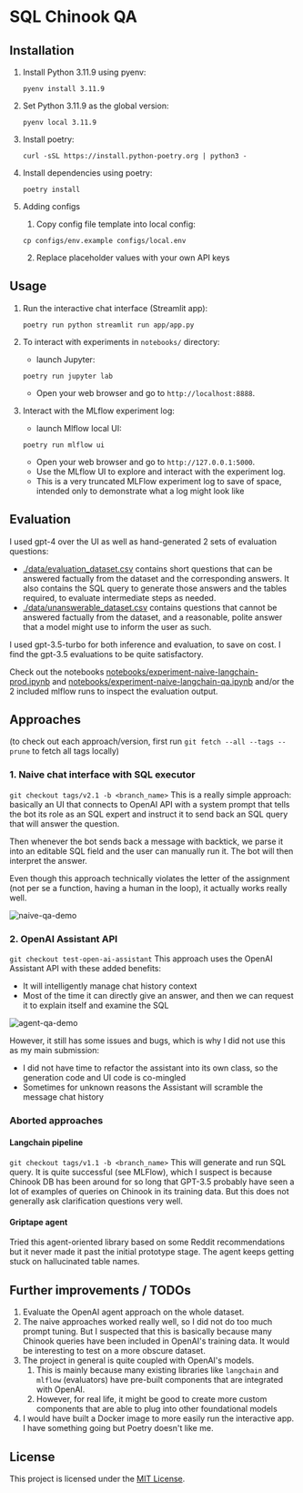 # SQL Chinook QA
## Installation

1. Install Python 3.11.9 using pyenv:
    ```shell
    pyenv install 3.11.9
    ```

2. Set Python 3.11.9 as the global version:
    ```shell
    pyenv local 3.11.9
    ```
3. Install poetry:
    ```shell
    curl -sSL https://install.python-poetry.org | python3 -
    ```
4. Install dependencies using poetry:
    ```shell
    poetry install
    ```
5. Adding configs
   1. Copy config file template into local config:
   ```
   cp configs/env.example configs/local.env
   ```
   2. Replace placeholder values with your own API keys

## Usage

1. Run the interactive chat interface (Streamlit app):
    ```shell
    poetry run python streamlit run app/app.py
    ```

2. To interact with experiments in `notebooks/` directory:
   - launch Jupyter:
    ```shell
    poetry run jupyter lab
    ```
    - Open your web browser and go to `http://localhost:8888`.

3. Interact with the MLflow experiment log:
   - launch Mlflow local UI:
    ```shell
    poetry run mlflow ui
    ```
    - Open your web browser and go to `http://127.0.0.1:5000`.
    - Use the MLflow UI to explore and interact with the experiment log.
    - This is a very truncated MLFlow experiment log to save of space, intended only to demonstrate what a log might look like

## Evaluation
I used gpt-4 over the UI as well as hand-generated 2 sets of evaluation questions:
- [./data/evaluation_dataset.csv](./data/evaluation_dataset.csv) contains short questions that can be answered factually from the dataset and the  corresponding answers. It also contains the SQL query to generate those answers and the tables required, to evaluate intermediate steps as needed.
- [./data/unanswerable_dataset.csv](./data/unanswerable_dataset.csv) contains questions that cannot be answered factually from the dataset, and a reasonable, polite answer that a model might use to inform the user as such.

I used gpt-3.5-turbo for both inference and evaluation, to save on cost. I find the gpt-3.5 evaluations to be quite satisfactory.

Check out the notebooks [notebooks/experiment-naive-langchain-prod.ipynb](notebooks/experiment-naive-langchain-prod.ipynb) and [notebooks/experiment-naive-langchain-qa.ipynb](notebooks/experiment-naive-langchain-qa.ipynb) and/or the 2 included mlflow runs to inspect the evaluation output.

## Approaches
(to check out each approach/version, first run `git fetch --all --tags --prune` to fetch all tags locally)

### 1. Naive chat interface with SQL executor
`git checkout tags/v2.1 -b <branch_name>`
This is a really simple approach: basically an UI that connects to OpenAI API with a system prompt that tells the bot its role as an SQL expert and instruct it to send back an SQL query that will answer the question.<br>

Then whenever the bot sends back a message with backtick, we parse it into an editable SQL field and the user can manually run it. The bot will then interpret the answer.<br>

Even though this approach technically violates the letter of the assignment (not per se a function, having a human in the loop), it actually works really well.<br>

![naive-qa-demo](./assets/demo-1.gif)

### 2. OpenAI Assistant API
`git checkout test-open-ai-assistant`
This approach uses the OpenAI Assistant API with these added benefits:
- It will intelligently manage chat history context
- Most of the time it can directly give an answer, and then we can request it to explain itself and examine the SQL

![agent-qa-demo](./assets/demo-2.gif)

However, it still has some issues and bugs, which is why I did not use this as my main submission:
- I did not have time to refactor the assistant into its own class, so the generation code and UI code is co-mingled
- Sometimes for unknown reasons the Assistant will scramble the message chat history

### Aborted approaches
#### Langchain pipeline
`git checkout tags/v1.1 -b <branch_name>`
This will generate and run SQL query. It is quite successful (see MLFlow), which I suspect is because Chinook DB has been around for so long that GPT-3.5 probably have seen a lot of examples of queries on Chinook in its training data. But this does not generally ask clarification questions very well.

#### Griptape agent
Tried this agent-oriented library based on some Reddit recommendations but it never made it past the initial prototype stage. The agent keeps getting stuck on hallucinated table names.

## Further improvements / TODOs
1. Evaluate the OpenAI agent approach on the whole dataset.
2. The naive approaches worked really well, so I did not do too much prompt tuning. But I suspected that this is basically because many Chinook queries have been included in OpenAI's training data. It would be interesting to test on a more obscure dataset.
3. The project in general is quite coupled with OpenAI's models.
   1. This is mainly because many existing libraries like `langchain` and `mlflow` (evaluators) have pre-built components that are integrated with OpenAI.
   2. However, for real life, it might be good to create more custom components that are able to plug into other foundational models
4. I would have built a Docker image to more easily run the interactive app. I have something going but Poetry doesn't like me.

## License

This project is licensed under the [MIT License](LICENSE).